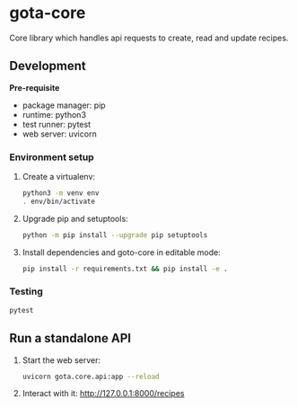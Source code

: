 # gota-core

Core library which handles api requests to create, read and update recipes.

## Development

**Pre-requisite**

-   package manager: pip
-   runtime: python3
-   test runner: pytest
-   web server: uvicorn

### Environment setup

1. Create a virtualenv:
    ```bash
    python3 -m venv env
    . env/bin/activate
    ```
1. Upgrade pip and setuptools:
    ```bash
    python -m pip install --upgrade pip setuptools
    ```
1. Install dependencies and goto-core in editable mode:
    ```bash
    pip install -r requirements.txt && pip install -e .
    ```

### Testing

```bash
pytest
```

## Run a standalone API

1. Start the web server:
    ```bash
    uvicorn gota.core.api:app --reload
    ```
1. Interact with it: http://127.0.0.1:8000/recipes
